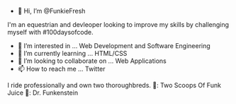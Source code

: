- 👋 Hi, I’m @FunkieFresh

I'm an equestrian and devleoper looking to improve my skills by challenging myself with #100daysofcode. 

- 👀 I’m interested in ... Web Development and Software Engineering
- 🌱 I’m currently learning ... HTML/CSS
- 💞️ I’m looking to collaborate on ... Web Applications
- 📫 How to reach me ... Twitter

I ride professionally and own two thoroughbreds. 
🐴: Two Scoops Of Funk Juice
🐎: Dr. Funkenstein
